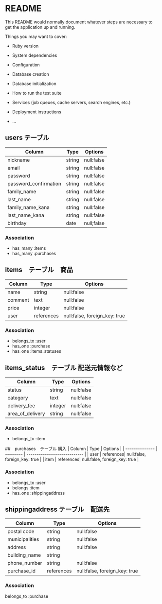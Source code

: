 # README

This README would normally document whatever steps are necessary to get the
application up and running.

Things you may want to cover:

* Ruby version

* System dependencies

* Configuration

* Database creation

* Database initialization

* How to run the test suite

* Services (job queues, cache servers, search engines, etc.)

* Deployment instructions

* ...

## users テーブル　

| Column                 | Type   | Options   |
| ---------------------- | ------ | --------- |
| nickname               | string | null:false|
| email                  | string | null:false|
| password               | string | null:false|
| password_confirmation  | string | null:false|
| family_name            | string | null:false|
| last_name              | string | null:false|
| family_name_kana       | string | null:false|
| last_name_kana         | string | null:false|
| birthday               | date   | null;false|


### Association

- has_many :items
- has_many :purchases

## items　テーブル　商品

| Column            | Type      | Options                       |
| ----------------- | --------- | ----------------------------- |
| name              | string    | null:false                    |
| comment           | text      | null:false                    |
| price             | integer   | null:false                    |
| user              | references| null:false, foreign_key: true |

### Association
- belongs_to :user
- has_one    :purchase
- has_one    :items_statuses

## items_status　テーブル 配送元情報など
| Column            | Type      | Options                       |
| ----------------- | --------- | ----------------------------- |
| status            | string    | null:false                    |
| category          | text      | null:false                    |
| delivery_fee      | integer   | null:false                    |
| area_of_delivery  | string    | null:false                    |

### Association
- belongs_to :item

##　purchases　テーブル 購入
| Column          | Type      | Options                       |
| --------------- | --------- | ----------------------------- |
| user            | references| null:false, foreign_key: true |
| item            | references| null:false, foreign_key: true |

### Association
- belongs_to :user
- belongs    :item
- has_one    :shippingaddress

## shippingaddress テーブル　配送先

| Column          | Type      | Options                       |
| --------------- | --------- | ----------------------------- |
| postal code     | string    | null:false                    |
| municipalities  | string    | null:false                    |
| address         | string    | null:false                    |
| building_name   | string    |                               |
| phone_number    | string    | null:false                    |
| purchase_id     | references| null:false, foreign_key: true |

### Association
belongs_to :purchase